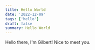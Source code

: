 ```yaml
---
title: Hello World
date: '2022-12-09'
tags: ['hello']
draft: false
summary: Hello World
---
```


Hello there, I'm Gilbert! Nice to meet you.
